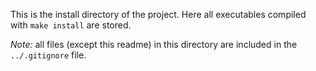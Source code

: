 This is the install directory of the project.
Here all executables compiled with `make install` are stored.

*Note:* all files (except this readme) in this directory are included in the `../.gitignore` file.
